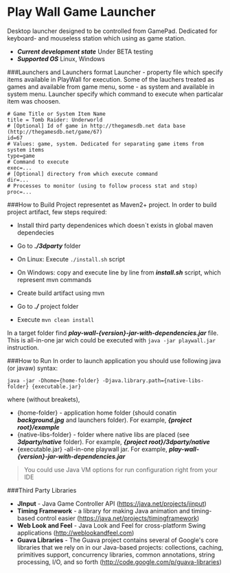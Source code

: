 Play Wall Game Launcher
========
Desktop launcher designed to be controlled from GamePad. Dedicated for keyboard- and mouseless station which using
as game station.

* ___Current development state___ Under BETA testing
* ___Supported OS___ Linux, Windows


###Launchers and Launchers format
Launcher - property file which specify items available in PlayWall for execution. Some of the lauchers treated as games 
and available from game menu, some - as system and available in system menu. Launcher specify
which command to execute when particalar item was choosen.

```properties
# Game Title or System Item Name
title = Tomb Raider: Underworld
# [Optional] Id of game in http://thegamesdb.net data base (http://thegamesdb.net/game/67)
id=67 
# Values: game, system. Dedicated for separating game items from system items
type=game
# Command to execute
exec=...
# [Optional] directory from which execute command
dir=...
# Processes to monitor (using to follow process stat and stop)
proc=...
```
###How to Build
Project representet as Maven2+ project. In order to build project artifact, few steps required:

* Install third party dependenices which doesn`t exists in global maven dependecies
 * Go to ___./3dparty___ folder
 * On Linux: Execute `./install.sh` script 
 * On Windows: copy and execute line by line from ___install.sh___ script, which represent mvn commands

* Create build artifact using mvn
 * Go to ___./___ project folder
 * Execute `mvn clean install`

In a target folder find ___play-wall-{version}-jar-with-dependencies.jar___ file. This is all-in-one jar wich could be executed with `java -jar playwall.jar` instruction.

###How to Run
In order to launch application you should use following java (or javaw) syntax:
```
java -jar -Dhome={home-folder} -Djava.library.path={native-libs-folder} {executable.jar}
```
where (without breakets), 
* {home-folder} -  application home folder (should conatin ___background.jpg___ and launchers folder). For example, ___{project root}/example___
* {native-libs-folder} - folder where native libs are placed (see ___3dparty/native___ folder). For example, ___{project root}/3dparty/native___
* {executable.jar} -all-in-one playwall jar. For example, ___play-wall-{version}-jar-with-dependencies.jar___

> You could use Java VM options for run configuration right from your IDE

###Third Party Libraries
* __JInput__ - Java Game Controller API (https://java.net/projects/jinput)
* __Timing Framework__ - a library for making Java animation and timing-based control easier (https://java.net/projects/timingframework) 
* __Web Look and Feel__ - Java Look and Feel for cross-platform Swing applications (http://weblookandfeel.com)
* __Guava Libraries__ - The Guava project contains several of Google's core libraries that we rely on in our Java-based projects: collections, caching, primitives support, concurrency libraries, common annotations, string processing, I/O, and so forth (http://code.google.com/p/guava-libraries)

